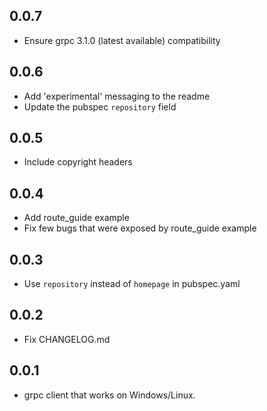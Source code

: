 ## 0.0.7

* Ensure grpc 3.1.0 (latest available) compatibility

## 0.0.6

* Add 'experimental' messaging to the readme
* Update the pubspec `repository` field

## 0.0.5

* Include copyright headers

## 0.0.4

* Add route_guide example
* Fix few bugs that were exposed by route_guide example

## 0.0.3

* Use `repository` instead of `homepage` in pubspec.yaml

## 0.0.2

* Fix CHANGELOG.md

## 0.0.1

* grpc client that works on Windows/Linux.

